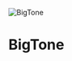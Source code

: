![BigTone](https://raw.githubusercontent.com/MarionRichez/test-BigTone/main/BigTone.png)
# BigTone
 
